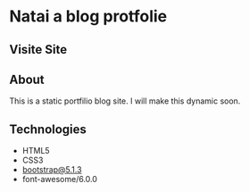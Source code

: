# Natai a blog protfolie
## Visite Site

## About 
This is a static portfilio blog site.
I will make this dynamic soon.

## Technologies
* HTML5
* CSS3
* bootstrap@5.1.3
* font-awesome/6.0.0